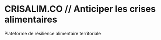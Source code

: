 # CRISALIM.CO // Anticiper les crises alimentaires
 Plateforme de résilience alimentaire territoriale

